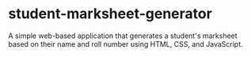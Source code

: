 # student-marksheet-generator
A simple web-based application that generates a student's marksheet based on their name and roll number using HTML, CSS, and JavaScript.
